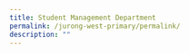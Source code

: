 ```yaml
---
title: Student Management Department
permalink: /jurong-west-primary/permalink/
description: ""
---
```

